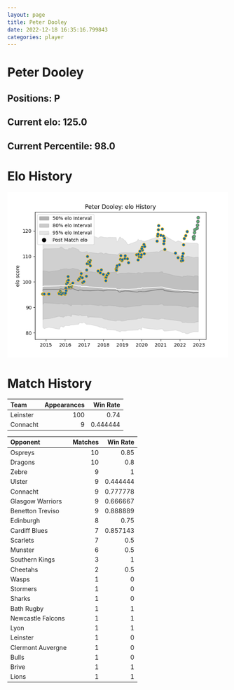 ```yaml
---  
layout: page  
title: Peter Dooley  
date: 2022-12-18 16:35:16.799843  
categories: player  
---
```

# Peter Dooley

## Positions: P

## Current elo: 125.0

## Current Percentile: 98.0

# Elo History


![elo history](history_PeterDooley.png)
# Match History


| Team     |   Appearances |   Win Rate |
|:---------|--------------:|-----------:|
| Leinster |           100 |   0.74     |
| Connacht |             9 |   0.444444 |

| Opponent          |   Matches |   Win Rate |
|:------------------|----------:|-----------:|
| Ospreys           |        10 |   0.85     |
| Dragons           |        10 |   0.8      |
| Zebre             |         9 |   1        |
| Ulster            |         9 |   0.444444 |
| Connacht          |         9 |   0.777778 |
| Glasgow Warriors  |         9 |   0.666667 |
| Benetton Treviso  |         9 |   0.888889 |
| Edinburgh         |         8 |   0.75     |
| Cardiff Blues     |         7 |   0.857143 |
| Scarlets          |         7 |   0.5      |
| Munster           |         6 |   0.5      |
| Southern Kings    |         3 |   1        |
| Cheetahs          |         2 |   0.5      |
| Wasps             |         1 |   0        |
| Stormers          |         1 |   0        |
| Sharks            |         1 |   0        |
| Bath Rugby        |         1 |   1        |
| Newcastle Falcons |         1 |   1        |
| Lyon              |         1 |   1        |
| Leinster          |         1 |   0        |
| Clermont Auvergne |         1 |   0        |
| Bulls             |         1 |   0        |
| Brive             |         1 |   1        |
| Lions             |         1 |   1        |